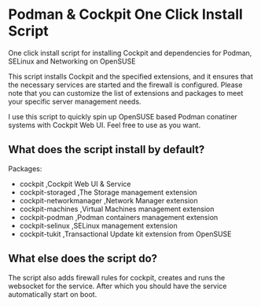 # Podman & Cockpit One Click Install Script
One click install script for installing Cockpit and dependencies for Podman, SELinux and Networking on OpenSUSE

This script installs Cockpit and the specified extensions, and it ensures that the necessary services are started and the firewall is configured. Please note that you can customize the list of extensions and packages to meet your specific server management needs.

I use this script to quickly spin up OpenSUSE based Podman conatiner systems with Cockpit Web UI. Feel free to use as you want.

## What does the script install by default?

Packages:
- cockpit ,Cockpit Web UI & Service
- cockpit-storaged ,The Storage management extension
- cockpit-networkmanager ,Network Manager extension
- cockpit-machines ,Virtual Machines management extension
- cockpit-podman ,Podman containers management extension
- cockpit-selinux ,SELinux management extension
- cockpit-tukit ,Transactional Update kit extension from OpenSUSE

## What else does the script do?
The script also adds firewall rules for cockpit, creates and runs the websocket for the service. After which you should have the service automatically start on boot.
